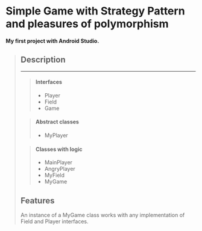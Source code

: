 # Simple Game with Strategy Pattern and pleasures of polymorphism #

#### My first project with Android Studio. ###

>## Description
>***
>>#### Interfaces
>>* Player
>>* Field
>>* Game
>
>> #### Abstract classes
>>* MyPlayer
> 
>> #### Classes with logic
>>* MainPlayer
>>* AngryPlayer
>>* MyField
>>* MyGame
> 
> ## Features
> 
> An instance of a MyGame class works with any implementation of  Field and Player interfaces.
